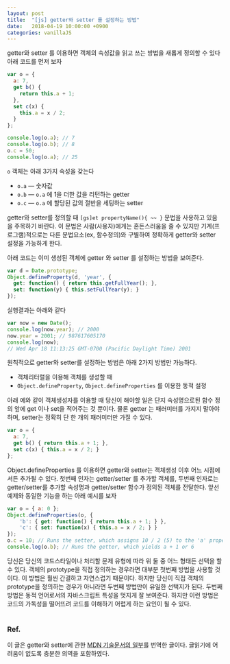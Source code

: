 ```yaml
---
layout: post
title:  "[js] getter와 setter 를 설정하는 방법"
date:   2018-04-19 10:00:00 +0900
categories: vanillaJS
---
```

getter와 setter 를 이용하면 객체의 속성값을 읽고 쓰는 방법을 새롭게 정의할 수 있다
아래 코드를 먼저 보자
```js
var o = {
  a: 7,
  get b() {
    return this.a + 1;
  },
  set c(x) {
    this.a = x / 2;
  }
};

console.log(o.a); // 7
console.log(o.b); // 8
o.c = 50;
console.log(o.a); // 25
```
`o` 객체는 아래 3가지 속성을 갖는다

* `o.a` — 숫자값
* `o.b` — `o.a` 에 1을 더한 값을 리턴하는 getter
* `o.c` — `o.a` 에 할당된 값의 절반을 세팅하는 setter

getter와 setter를 정의할 때  `[gs]et propertyName(){ ~~ }` 문법을 사용하고 있음을 주목하기 바란다. 이 문법은 사람(사용자)에게는 혼돈스러움을 줄 수 있지만 기계(프로그램)적으로는 다른 문법요소(ex, 함수정의)와 구별하여 정확하게 getter와 setter 설정을 가능하게 한다.

아래 코드는 이미 생성된 객체에 getter 와 setter 를 설정하는 방법을 보여준다.
```js
var d = Date.prototype;
Object.defineProperty(d, 'year', {
  get: function() { return this.getFullYear(); },
  set: function(y) { this.setFullYear(y); }
});
```


실행결과는 아래와 같다
```js
var now = new Date();
console.log(now.year); // 2000
now.year = 2001; // 987617605170
console.log(now);
// Wed Apr 18 11:13:25 GMT-0700 (Pacific Daylight Time) 2001
```

원칙적으로 getter와 setter를 설정하는 방법은 아래 2가지 방법만 가능하다.
- 객체리터럴을 이용해 객체를 생성할 때
- `Object.defineProperty`, `Object.defineProperties` 를 이용한 동적 설정


아래 예와 같이 객체생성자를 이용할 때 당신이 해야할 일은 단지 속성명으로된 함수 정의 앞에 get 이나 set을 적어주는 것 뿐이다. 물론 getter 는 패러미터를 가지지 말아야 하며, setter는 정확히 단 한 개의 패러미터만 가질 수 있다.

```js
var o = {
  a: 7,
  get b() { return this.a + 1; },
  set c(x) { this.a = x / 2; }
};
```

Object.defineProperties 를 이용하면 getter와 setter는 객체생성 이후 어느 시점에서든 추가될 수 있다. 첫번째 인자는 getter/setter 를 추가할 객체를, 두번째 인자로는 getter/setter를 추가할 속성명과 getter/setter 함수가 정의된 객체를 전달한다. 앞선 예제와 동일한 기능을 하는 아래 예시를 보자

```js
var o = { a: 0 };
Object.defineProperties(o, {
    'b': { get: function() { return this.a + 1; } },
    'c': { set: function(x) { this.a = x / 2; } }
});
o.c = 10; // Runs the setter, which assigns 10 / 2 (5) to the 'a' property
console.log(o.b); // Runs the getter, which yields a + 1 or 6
```

당신은 당신의 코드스타일이나 처리할 문제 유형에 따라 위 둘 중 어느 형태든 선택을 할 수 있다. 객체의 prototype을 직접 정의하는 경우라면 대부분 첫번째 방법을 사용할 것이다. 이 방법은 훨씬 간결하고 자연스럽기 때문이다. 하지만 당신이 직접 객체의 prototype을 정의하는 경우가 아니라면 두번째 방법만이 유일한 선택지가 된다. 두번째 방법은 동적 언어로서의 자바스크립트 특성을 멋지게 잘 보여준다. 하지만 이런 방법은 코드의 가독성을 떨어뜨려 코드를 이해하기 어렵게 하는 요인이 될 수 있다.
<br>
<br>

### Ref.
이 글은 getter와 setter에 관한 [MDN 기술문서의 일부][1]를 번역한 글이다. 글읽기에 어려움이 없도록 충분한 의역을 포함하였다.


[1]:https://developer.mozilla.org/en-US/docs/Web/JavaScript/Guide/Working_with_Objects#Defining_getters_and_setters
